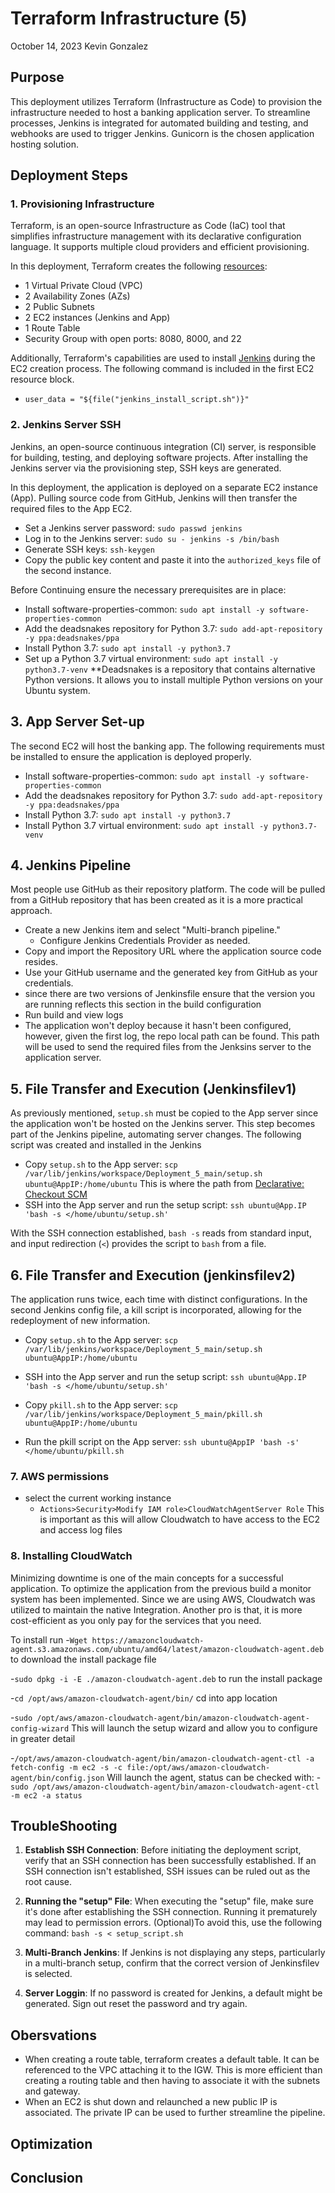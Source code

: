 # Terraform Infrastructure (5)
October 14, 2023
Kevin Gonzalez

## Purpose

This deployment utilizes Terraform (Infrastructure as Code) to provision the infrastructure needed to host a banking application server. To streamline processes, Jenkins is integrated for automated building and testing, and webhooks are used to trigger Jenkins. Gunicorn is the chosen application hosting solution.

## Deployment Steps

### 1. Provisioning Infrastructure

Terraform, is an open-source Infrastructure as Code (IaC) tool that simplifies infrastructure management with its declarative configuration language. It supports multiple cloud providers and efficient provisioning.

In this deployment, Terraform creates the following [resources](https://github.com/kevingonzalez7997/Terraform_D5/blob/main/main.tf):

- 1 Virtual Private Cloud (VPC)
- 2 Availability Zones (AZs)
- 2 Public Subnets
- 2 EC2 instances (Jenkins and App)
- 1 Route Table
- Security Group with open ports: 8080, 8000, and 22

Additionally, Terraform's capabilities are used to install [Jenkins](https://github.com/kevingonzalez7997/Jenkins_install) during the EC2 creation process. The following command is included in the first EC2 resource block.
- `user_data = "${file("jenkins_install_script.sh")}"`

### 2. Jenkins Server SSH

Jenkins, an open-source continuous integration (CI) server, is responsible for building, testing, and deploying software projects. After installing the Jenkins server via the provisioning step, SSH keys are generated.

In this deployment, the application is deployed on a separate EC2 instance (App). Pulling source code from GitHub, Jenkins will then transfer the required files to the App EC2.
- Set a Jenkins server password: `sudo passwd jenkins`
- Log in to the Jenkins server: `sudo su - jenkins -s /bin/bash`
- Generate SSH keys: `ssh-keygen`
- Copy the public key content and paste it into the `authorized_keys` file of the second instance.

Before Continuing ensure the necessary prerequisites are in place:

- Install software-properties-common: `sudo apt install -y software-properties-common`
- Add the deadsnakes repository for Python 3.7: `sudo add-apt-repository -y ppa:deadsnakes/ppa`
- Install Python 3.7: `sudo apt install -y python3.7`
- Set up a Python 3.7 virtual environment: `sudo apt install -y python3.7-venv`
**Deadsnakes is a repository that contains alternative Python versions. It allows you to install multiple Python versions on your Ubuntu system. 

## 3. App Server Set-up

The second EC2 will host the banking app. The following requirements must be installed to ensure the application is deployed properly.

- Install software-properties-common: `sudo apt install -y software-properties-common`
- Add the deadsnakes repository for Python 3.7: `sudo add-apt-repository -y ppa:deadsnakes/ppa`
- Install Python 3.7: `sudo apt install -y python3.7`
- Install Python 3.7 virtual environment: `sudo apt install -y python3.7-venv`

## 4. Jenkins Pipeline
Most people use GitHub as their repository platform. The code will be pulled from a GitHub repository that has been created as it is a more practical approach.

- Create a new Jenkins item and select "Multi-branch pipeline."
  - Configure Jenkins Credentials Provider as needed.
- Copy and import the Repository URL where the application source code resides.
- Use your GitHub username and the generated key from GitHub as your credentials.
- since there are two versions of Jenkinsfile ensure that the version you are running reflects this section in the build configuration
- Run build and view logs
- The application won't deploy because it hasn't been configured, however, given the first log, the repo local path can be found. This path will be used to send the required files from the Jenksins server to the application server. 

## 5. File Transfer and Execution (Jenkinsfilev1)

As previously mentioned, `setup.sh` must be copied to the App server since the application won't be hosted on the Jenkins server. This step becomes part of the Jenkins pipeline, automating server changes. The following script was created and installed in the Jenkins

- Copy `setup.sh` to the App server: `scp /var/lib/jenkins/workspace/Deployment_5_main/setup.sh ubuntu@AppIP:/home/ubuntu` This is where the path from [Declarative: Checkout SCM]()
- SSH into the App server and run the setup script: `ssh ubuntu@App.IP 'bash -s </home/ubuntu/setup.sh'`

With the SSH connection established, `bash -s` reads from standard input, and input redirection (`<`) provides the script to `bash` from a file.

## 6. File Transfer and Execution (jenkinsfilev2)

The application runs twice, each time with distinct configurations. In the second Jenkins config file, a kill script is incorporated, allowing for the redeployment of new information.

- Copy `setup.sh` to the App server: `scp /var/lib/jenkins/workspace/Deployment_5_main/setup.sh ubuntu@AppIP:/home/ubuntu`
- SSH into the App server and run the setup script: `ssh ubuntu@App.IP 'bash -s </home/ubuntu/setup.sh'`

- Copy `pkill.sh` to the App server: `scp /var/lib/jenkins/workspace/Deployment_5_main/pkill.sh ubuntu@AppIP:/home/ubuntu`
- Run the pkill script on the App server: `ssh ubuntu@AppIP 'bash -s' </home/ubuntu/pkill.sh`
### 7. AWS permissions
- select the current working instance
	- `Actions>Security>Modify IAM role>CloudWatchAgentServer Role`
This is important as this will allow Cloudwatch to have access to the EC2 and access log files

### 8. Installing CloudWatch
Minimizing downtime is one of the main concepts for a successful application. To optimize the application from the previous build a monitor system has been implemented. Since we are using AWS, Cloudwatch was utilized to maintain the native Integration. Another pro is that, it is more cost-efficient as you only pay for the services that you need.

To install run
-`Wget https://amazoncloudwatch-agent.s3.amazonaws.com/ubuntu/amd64/latest/amazon-cloudwatch-agent.deb` to download the install package file

-`sudo dpkg -i -E ./amazon-cloudwatch-agent.deb` to run the install package

-`cd /opt/aws/amazon-cloudwatch-agent/bin/` cd into app location 

-`sudo /opt/aws/amazon-cloudwatch-agent/bin/amazon-cloudwatch-agent-config-wizard`
This will launch the setup wizard and allow you to configure in greater detail

-`/opt/aws/amazon-cloudwatch-agent/bin/amazon-cloudwatch-agent-ctl -a fetch-config -m ec2 -s -c file:/opt/aws/amazon-cloudwatch-agent/bin/config.json`
Will launch the agent, status can be checked with:
-`sudo /opt/aws/amazon-cloudwatch-agent/bin/amazon-cloudwatch-agent-ctl -m ec2 -a status`


## TroubleShooting
1. **Establish SSH Connection**: Before initiating the deployment script, verify that an SSH connection has been successfully established. If an SSH connection isn't established, SSH issues can be ruled out as the root cause.

2. **Running the "setup" File**: When executing the "setup" file, make sure it's done after establishing the SSH connection. Running it prematurely may lead to permission errors. (Optional)To avoid this, use the following command:
`bash -s < setup_script.sh`

3. **Multi-Branch Jenkins**: If Jenkins is not displaying any steps, particularly in a multi-branch setup, confirm that the correct version of Jenkinsfilev is selected.

4. **Server Loggin**: If no password is created for Jenkins, a default might be generated. Sign out reset the password and try again.

## Obersvations

- When creating a route table, terraform creates a default table. It can be referenced to the VPC attaching it to the IGW. This is more efficient than creating a routing table and then having to associate it with the subnets and gateway.
- When an EC2 is shut down and relaunched a new public IP is associated. The private IP can be used to further streamline the pipeline. 

## Optimization 


## Conclusion 
